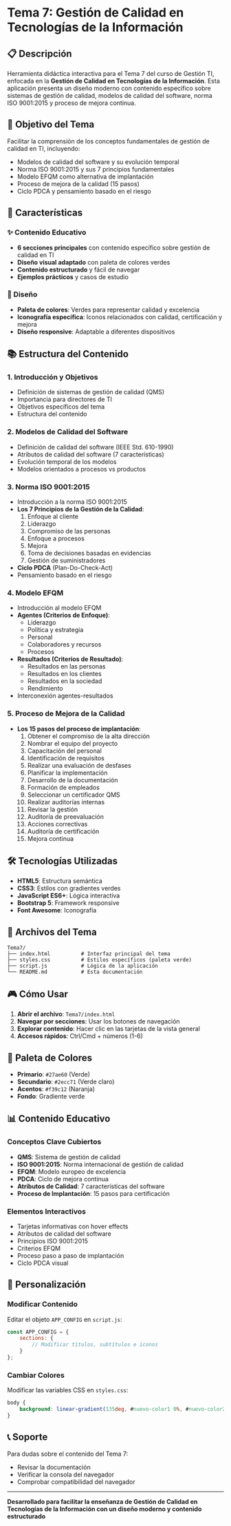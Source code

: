 # Tema 7: Gestión de Calidad en Tecnologías de la Información

## 📋 Descripción

Herramienta didáctica interactiva para el Tema 7 del curso de Gestión TI, enfocada en la **Gestión de Calidad en Tecnologías de la Información**. Esta aplicación presenta un diseño moderno con contenido específico sobre sistemas de gestión de calidad, modelos de calidad del software, norma ISO 9001:2015 y proceso de mejora continua.

## 🎯 Objetivo del Tema

Facilitar la comprensión de los conceptos fundamentales de gestión de calidad en TI, incluyendo:
- Modelos de calidad del software y su evolución temporal
- Norma ISO 9001:2015 y sus 7 principios fundamentales
- Modelo EFQM como alternativa de implantación
- Proceso de mejora de la calidad (15 pasos)
- Ciclo PDCA y pensamiento basado en el riesgo

## 🚀 Características

### ✨ Contenido Educativo
- **6 secciones principales** con contenido específico sobre gestión de calidad en TI
- **Diseño visual adaptado** con paleta de colores verdes
- **Contenido estructurado** y fácil de navegar
- **Ejemplos prácticos** y casos de estudio

### 🎨 Diseño
- **Paleta de colores**: Verdes para representar calidad y excelencia
- **Iconografía específica**: Iconos relacionados con calidad, certificación y mejora
- **Diseño responsive**: Adaptable a diferentes dispositivos

## 📚 Estructura del Contenido

### 1. **Introducción y Objetivos**
- Definición de sistemas de gestión de calidad (QMS)
- Importancia para directores de TI
- Objetivos específicos del tema
- Estructura del contenido

### 2. **Modelos de Calidad del Software**
- Definición de calidad del software (IEEE Std. 610-1990)
- Atributos de calidad del software (7 características)
- Evolución temporal de los modelos
- Modelos orientados a procesos vs productos

### 3. **Norma ISO 9001:2015**
- Introducción a la norma ISO 9001:2015
- **Los 7 Principios de la Gestión de la Calidad**:
  1. Enfoque al cliente
  2. Liderazgo
  3. Compromiso de las personas
  4. Enfoque a procesos
  5. Mejora
  6. Toma de decisiones basadas en evidencias
  7. Gestión de suministradores
- **Ciclo PDCA** (Plan-Do-Check-Act)
- Pensamiento basado en el riesgo

### 4. **Modelo EFQM**
- Introducción al modelo EFQM
- **Agentes (Criterios de Enfoque)**:
  - Liderazgo
  - Política y estrategia
  - Personal
  - Colaboradores y recursos
  - Procesos
- **Resultados (Criterios de Resultado)**:
  - Resultados en las personas
  - Resultados en los clientes
  - Resultados en la sociedad
  - Rendimiento
- Interconexión agentes-resultados

### 5. **Proceso de Mejora de la Calidad**
- **Los 15 pasos del proceso de implantación**:
  1. Obtener el compromiso de la alta dirección
  2. Nombrar el equipo del proyecto
  3. Capacitación del personal
  4. Identificación de requisitos
  5. Realizar una evaluación de desfases
  6. Planificar la implementación
  7. Desarrollo de la documentación
  8. Formación de empleados
  9. Seleccionar un certificador QMS
  10. Realizar auditorías internas
  11. Revisar la gestión
  12. Auditoría de preevaluación
  13. Acciones correctivas
  14. Auditoría de certificación
  15. Mejora continua

## 🛠️ Tecnologías Utilizadas

- **HTML5**: Estructura semántica
- **CSS3**: Estilos con gradientes verdes
- **JavaScript ES6+**: Lógica interactiva
- **Bootstrap 5**: Framework responsive
- **Font Awesome**: Iconografía

## 📁 Archivos del Tema

```
Tema7/
├── index.html          # Interfaz principal del tema
├── styles.css          # Estilos específicos (paleta verde)
├── script.js           # Lógica de la aplicación
└── README.md           # Esta documentación
```

## 🎮 Cómo Usar

1. **Abrir el archivo**: `Tema7/index.html`
2. **Navegar por secciones**: Usar los botones de navegación
3. **Explorar contenido**: Hacer clic en las tarjetas de la vista general
4. **Accesos rápidos**: Ctrl/Cmd + números (1-6)

## 🎨 Paleta de Colores

- **Primario**: `#27ae60` (Verde)
- **Secundario**: `#2ecc71` (Verde claro)
- **Acentos**: `#f39c12` (Naranja)
- **Fondo**: Gradiente verde

## 📊 Contenido Educativo

### Conceptos Clave Cubiertos
- **QMS**: Sistema de gestión de calidad
- **ISO 9001:2015**: Norma internacional de gestión de calidad
- **EFQM**: Modelo europeo de excelencia
- **PDCA**: Ciclo de mejora continua
- **Atributos de Calidad**: 7 características del software
- **Proceso de Implantación**: 15 pasos para certificación

### Elementos Interactivos
- Tarjetas informativas con hover effects
- Atributos de calidad del software
- Principios ISO 9001:2015
- Criterios EFQM
- Proceso paso a paso de implantación
- Ciclo PDCA visual

## 🔧 Personalización

### Modificar Contenido
Editar el objeto `APP_CONFIG` en `script.js`:
```javascript
const APP_CONFIG = {
    sections: {
        // Modificar títulos, subtítulos e iconos
    }
};
```

### Cambiar Colores
Modificar las variables CSS en `styles.css`:
```css
body {
    background: linear-gradient(135deg, #nuevo-color1 0%, #nuevo-color2 100%);
}
```

## 📞 Soporte

Para dudas sobre el contenido del Tema 7:
- Revisar la documentación
- Verificar la consola del navegador
- Comprobar compatibilidad del navegador

---

**Desarrollado para facilitar la enseñanza de Gestión de Calidad en Tecnologías de la Información con un diseño moderno y contenido estructurado**
